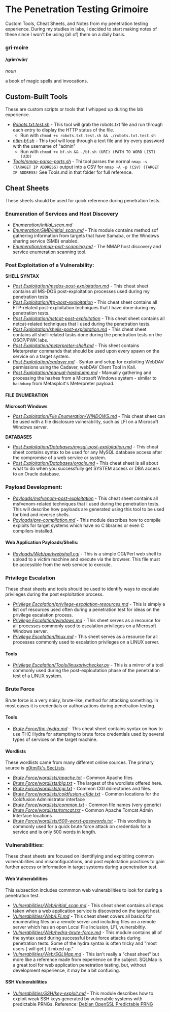 # The Penetration Testing Grimoire
Custom Tools, Cheat Sheets, and Notes from my penetration testing experience. During my studies in labs, I decided to start making notes of these since I won't be using (all of) them on a daily basis.


### gri·moire
#### /ɡrimˈwär/
*noun*

a book of magic spells and invocations.

## Custom-Built Tools
These are custom scripts or tools that I whipped up during the lab experience. 
* [*Robots.txt.test.sh*](https://github.com/weaknetlabs/OSCP-tools/blob/master/Tools/robots.txt.test.sh) - This tool will grab the robots.txt file and run through each entry to display the HTTP status of the file.
  * Run with `chmod +x robots.txt.test.sh && ./robots.txt.test.sh`
* [*ntlm-bf.sh*](https://github.com/weaknetlabs/OSCP-tools/blob/master/Tools/ntlm-bf.sh) - This tool will loop through a text file and try every password with the username of "admin"
  * Run with `chmod +x bf.sh && ./bf.sh (URI) (PATH TO WORD LIST) (UID)`
* [*Tools/nmap-parse-ports.sh*](https://github.com/weaknetlabs/Penetration-Testing-Grimoire/blob/master/Tools/nmap-parse-ports.sh) - Thi tool parses the normal `nmap -v (TARAGET IP ADDRESS)` output into a CSV for `nmap -A -p (CSV) (TARGET IP ADDRESS)` See Tools.md in that folder for full reference.

## Cheat Sheets
These sheets should be used for quick reference during penetration tests.
### Enumeration of Services and Host Discovery
* [*Enumeration/initial_scan.md*](https://github.com/weaknetlabs/OSCP-tools/blob/master/Enumeration/initial_scans.md)
* [*Enumeration/SMB/initial_scan.md*](https://github.com/weaknetlabs/OSCP-tools/blob/master/Enumeration/SMB/initial_scan.md) - This module contains method sof gathering information from targets that have Samaba, or the Windows sharing service (SMB) enabled.
* [*Enumeration/nmap-port-scanning.md*](https://github.com/weaknetlabs/OSCP-tools/blob/master/Enumeration/nmap-port-scanning.md) - The NMAP host discovery and service enumeration scanning tool.

### Post Exploitation of a Vulnerability:
**SHELL SYNTAX**
* [*Post Exploitation/msdos-post-exploitation.md*](https://github.com/weaknetlabs/OSCP-tools/blob/master/Post%20Exploitation/msdos.md) - This cheat sheet contains all MS-DOS post-exploitation processes used during my penetration tests
* [*Post Exploitation/ftp-post-exploitation*](https://github.com/weaknetlabs/OSCP-tools/blob/master/Post%20Exploitation/ftp.md) - This cheat sheet contains all FTP-related post-exploitation techniques that I have done during my penetration tests.
* [*Post Exploitation/netcat-post-exploitation*](https://github.com/weaknetlabs/OSCP-tools/blob/master/Post%20Exploitation/netcat-post-exploitation.md) - This cheat sheet contains all netcat-related techniques that I used during the penetration tests.
* [*Post Exploitation/shells-post-exploitation.md*](https://github.com/weaknetlabs/OSCP-tools/blob/master/Post%20Exploitation/shells-post-exploitation.md) - This cheat sheet contains all shell-related tasks done during the penetration tests on the OSCP/PWK labs.
* [*Post Exploitation/meterpreter-shell.md*](https://github.com/weaknetlabs/Penetration-Testing-Grimoire/blob/master/Post%20Exploitation/meterpreter-shell.md) - This sheet contains Meterpreter commands that should be used upon every spawn on the service on a target system.
* [*Post Exploitation/cadaver.md*](https://github.com/weaknetlabs/Penetration-Testing-Grimoire/blob/master/Post%20Exploitation/cadaver.md) - Syntax and setup for exploiting WebDAV permissions using the Cadaver, webDAV Client Tool in Kali.
* [*Post Exploitation/manual-hashdump.md*](https://github.com/weaknetlabs/Penetration-Testing-Grimoire/blob/master/Post%20Exploitation/manual-hashdump.md) - Manually gathering and processing the hashes from a Microsoft Windows system - similar to `hashdump` from Metasploit's Meterpreter payload.
#### FILE ENUMERATION
**Microsoft Windows**
* [*Post Exploitation/File Enumeration/WINDOWS.md*](https://github.com/weaknetlabs/OSCP-tools/blob/master/Post%20Exploitation/File%20Enumeration/WINDOWS.md) - This cheat sheet can be used with a file disclosure vulnerability, such as LFI on a Microsoft Windows server.

**DATABASES**
* [*Post Exploitation/Databases/mysql-post-exploitation.md*](https://github.com/weaknetlabs/OSCP-tools/blob/master/Post%20Exploitation/Databases/mysql-post-exploitation.md) - This cheat sheet contains syntax to be used for any MySQL database access after the compromise of a web service or system.
* [*Post Exploitation/Databases/oracle.md*](https://github.com/weaknetlabs/OSCP-tools/blob/master/Post%20Exploitation/Databases/oracle.md) - This cheat sheet is all about what to do when you successfully get SYSTEM access or DBA access to an Oracle database.

### Payload Development:
* [*Payloads/msfvenom-post-exploitation*](https://github.com/weaknetlabs/OSCP-tools/blob/master/Payloads/msfvenom-post-exploitation.md) - This cheat sheet contains all msfvenom-related techniques that I used during the penetration tests. This will describe how payloads are generated using this tool to be used for bind and reverse shells.
* [*Payloads/pre-compilation.md*](https://github.com/weaknetlabs/OSCP-tools/blob/master/Payloads/pre-compilation.md) - This module describes how to compile exploits for target systems which have no C libraries or even C compilers installed.
#### Web Application Payloads/Shells:
* [*Payloads/Web/perlwebshell.cgi*](https://github.com/weaknetlabs/OSCP-tools/blob/master/Payloads/Web/perlwebshell.cgi) - This is a simple CGI/Perl web shell to upload to a victim machine and execute via the browser. This file must be accessible from the web service to execute.

### Privilege Escalation
These cheat sheets and tools should be used to identify ways to escalate privileges during the post exploitation process.
* [*Privilege Escalation/privilege-escalation-resources.md*](https://github.com/weaknetlabs/Penetration-Testing-Grimoire/blob/master/Privilege%20Escalation/privilege-escalation-resources.md) - This is simply a list oof resources used often during a penetration test for ideas on the privilege escalation process.
* [*Privilege Escalation/windows.md*](https://github.com/weaknetlabs/Penetration-Testing-Grimoire/blob/master/Privilege%20Escalation/windows.md) - This sheet serves as a resource for all processes commonly used to escalation privileges on a Microsoft Windows server.
* [*Privilege Escalation/linux.md*](https://github.com/weaknetlabs/Penetration-Testing-Grimoire/blob/master/Privilege%20Escalation/linux.md) - This sheet serves as a resource for all processes commonly used to escalation privileges on a LINUX server.
#### Tools
* [*Privilege Escalation/Tools/linuxprivchecker.py*](https://github.com/weaknetlabs/Penetration-Testing-Grimoire/blob/master/Privilege%20Escalation/Tools/linuxprivchecker.py) - This is a mirror of a tool commonly used during the post-exploutation phase of the penetration test of a LINUX system.

### Brute Force
Brute force is a very noisy, brute-like, method for attacking something. In most cases it is credentials or authorizations during penetration testing.
#### Tools
* [*Brute Force/thc-hydra.md*](https://github.com/weaknetlabs/Penetration-Testing-Grimoire/blob/master/Brute%20Force/thc-hydra.md) - This cheat sheet contains syntax on how to use THC Hydra for attempting to brute force credentials used by several types of services on the target machine.
#### Wordlists
These wordlists came from many different online sources. The primary source is [g0tmi1k's SecLists](https://github.com/danielmiessler/SecLists/).
* [*Brute Force/wordlists/apache.txt*](https://github.com/weaknetlabs/Penetration-Testing-Grimoire/blob/master/Brute%20Force/wordlists/apache.txt) - Common Apache files
* [*Brute Force/wordlists/big.txt*](https://github.com/weaknetlabs/Penetration-Testing-Grimoire/blob/master/Brute%20Force/wordlists/big.txt) - The largest of the wordlists offered here.
* [*Brute Force/wordlists/cgi.txt*](https://github.com/weaknetlabs/Penetration-Testing-Grimoire/blob/master/Brute%20Force/wordlists/cgi.txt) - Common CGI ddirectories and files.
* [*Brute Force/wordlists/coldfusion-cfide.txt*](https://github.com/weaknetlabs/Penetration-Testing-Grimoire/blob/master/Brute%20Force/wordlists/coldfusion-cfide.txt) - Common locations for the Coldfusion Administrator interface
* [*Brute Force/wordlists/common.txt*](https://github.com/weaknetlabs/Penetration-Testing-Grimoire/blob/master/Brute%20Force/wordlists/common.txt) - Common file names (very generic)
* [*Brute Force/wordlists/tomcat.txt*](https://github.com/weaknetlabs/Penetration-Testing-Grimoire/blob/master/Brute%20Force/wordlists/tomcat.txt) - Common Apache Tomcat Admin Interface locations
* [*Brute Force/wordlists/500-worst-passwords.txt*](https://github.com/weaknetlabs/Penetration-Testing-Grimoire/blob/master/Brute%20Force/wordlists/500-worst-passwords.txt) - This wordlisty is commonly used for a quick brute force attack on credentials for a service and is only 500 words in length.
### Vulnerabilities:
These cheat sheets are focused on identifiying and exploiting common vulnerabilities and misconfigurations, and post exploitation practices to gain further access or information in target systems during a penetration test. 
#### Web Vulnerabilities
This subsection includes commmon web vulnerabilities to look for during a penetration test.
* [*Vulnerabilities/Web/initial_scan.md*](https://github.com/weaknetlabs/OSCP-tools/blob/master/Vulnerabilities/Web/initial_scan.md) - This cheat sheet contains all steps taken when a web application service is discovered on the target host.
* [*Vulnerabilities/Web/LFI.md*](https://github.com/weaknetlabs/OSCP-tools/blob/master/Vulnerabilities/Web/LFI.md) - This cheat sheet covers all basics for enumerating files on a remote server and including files on a remote server which has an open Local File Inclusion, LFI, vulnerabiltiy.
* [*Vulnerabilities/Web/hydra-brute-force.md*](https://github.com/weaknetlabs/OSCP-tools/blob/master/Vulnerabilities/Web/hydra-brute-force.md) - This module contains all of the syntax used during successful brute force attacks during penetration tests. Some of the hydra syntax is often tricky and "most users [ will get ] it mixed up."
* [*Vulnerabilities/Web/SQLMap.md*](https://github.com/weaknetlabs/OSCP-tools/blob/master/Vulnerabilities/Web/SQLMap.md) - This isn't really a "cheat sheet" but more like a reference made from experience on the subject. SQLMap is a great tool for web application penetration testing, but, without development experience, it may be a bit confusing.

#### SSH Vulnerabilities
* [*Vulnerabilities/SSH/key-exploit.md*](https://github.com/weaknetlabs/OSCP-tools/blob/master/Vulnerabilities/SSH/key-exploit.md) - This module describes how to exploit weak SSH keys generated by vulnerabile systems with predictable PRNGs. Reference: [Debian OpenSSL Predictable PRNG](https://github.com/g0tmi1k/debian-ssh)
